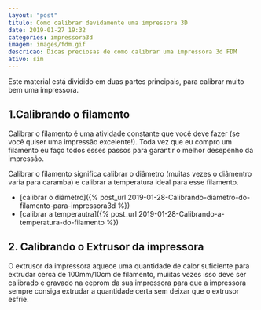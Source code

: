 ```yaml
---
layout: "post"
titulo: Como calibrar devidamente uma impressora 3D
date: 2019-01-27 19:32
categories: impressora3d
imagem: images/fdm.gif
descricao: Dicas preciosas de como calibrar uma impressora 3d FDM
ativo: sim
---
```



Este material está dividido em duas partes principais, para calibrar muito bem uma impressora.

## 1.Calibrando o filamento

Calibrar o filamento é uma atividade constante que você deve fazer (se você quiser uma impressão excelente!). Toda vez que eu compro um filamento eu faço todos esses passos para garantir o melhor desepenho da impressão.

Calibrar o filamento significa calibrar o diâmetro (muitas vezes o diâmentro varia para caramba) e calibrar a temperatura ideal para esse filamento.

* [calibrar o diâmetro]({% post_url 2019-01-28-Calibrando-diametro-do-filamento-para-impressora3d %})
* [calibrar a temperautra]({% post_url 2019-01-28-Calibrando-a-temperatura-do-filamento %})

## 2. Calibrando o Extrusor da impressora

O extrusor da impressora aquece uma quantidade de calor suficiente para extrudar cerca de 100mm/10cm de filamento, muiitas vezes isso deve ser calibrado e gravado na eeprom da sua impressora para que a impressora sempre consiga extrudar a quantidade certa sem deixar que o extrusor esfrie.



